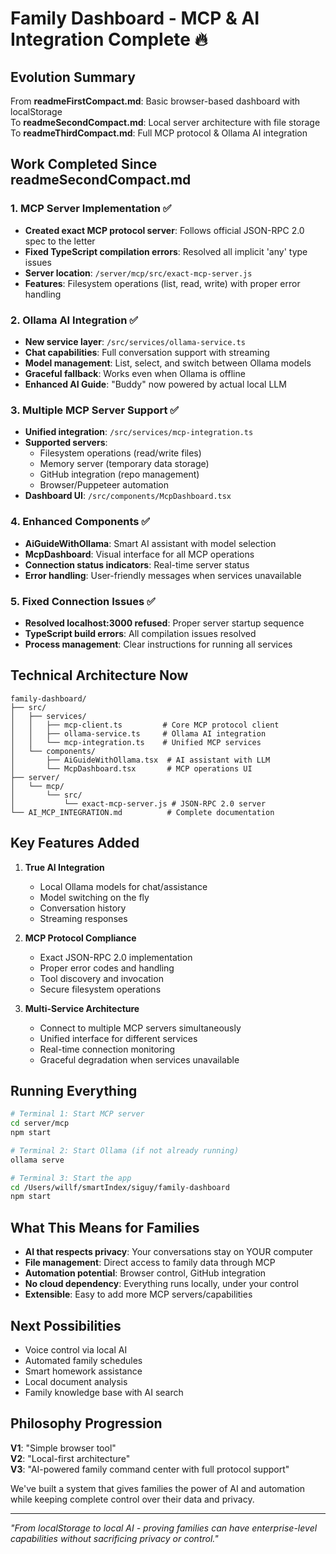 # Family Dashboard - MCP & AI Integration Complete 🔥

## Evolution Summary

From **readmeFirstCompact.md**: Basic browser-based dashboard with localStorage  
To **readmeSecondCompact.md**: Local server architecture with file storage  
To **readmeThirdCompact.md**: Full MCP protocol & Ollama AI integration

## Work Completed Since readmeSecondCompact.md

### 1. MCP Server Implementation ✅
- **Created exact MCP protocol server**: Follows official JSON-RPC 2.0 spec to the letter
- **Fixed TypeScript compilation errors**: Resolved all implicit 'any' type issues
- **Server location**: `/server/mcp/src/exact-mcp-server.js`
- **Features**: Filesystem operations (list, read, write) with proper error handling

### 2. Ollama AI Integration ✅
- **New service layer**: `/src/services/ollama-service.ts`
- **Chat capabilities**: Full conversation support with streaming
- **Model management**: List, select, and switch between Ollama models
- **Graceful fallback**: Works even when Ollama is offline
- **Enhanced AI Guide**: "Buddy" now powered by actual local LLM

### 3. Multiple MCP Server Support ✅
- **Unified integration**: `/src/services/mcp-integration.ts`
- **Supported servers**:
  - Filesystem operations (read/write files)
  - Memory server (temporary data storage)
  - GitHub integration (repo management)
  - Browser/Puppeteer automation
- **Dashboard UI**: `/src/components/McpDashboard.tsx`

### 4. Enhanced Components ✅
- **AiGuideWithOllama**: Smart AI assistant with model selection
- **McpDashboard**: Visual interface for all MCP operations
- **Connection status indicators**: Real-time server status
- **Error handling**: User-friendly messages when services unavailable

### 5. Fixed Connection Issues ✅
- **Resolved localhost:3000 refused**: Proper server startup sequence
- **TypeScript build errors**: All compilation issues resolved
- **Process management**: Clear instructions for running all services

## Technical Architecture Now

```
family-dashboard/
├── src/
│   ├── services/
│   │   ├── mcp-client.ts         # Core MCP protocol client
│   │   ├── ollama-service.ts     # Ollama AI integration
│   │   └── mcp-integration.ts    # Unified MCP services
│   └── components/
│       ├── AiGuideWithOllama.tsx  # AI assistant with LLM
│       └── McpDashboard.tsx       # MCP operations UI
├── server/
│   └── mcp/
│       └── src/
│           └── exact-mcp-server.js # JSON-RPC 2.0 server
└── AI_MCP_INTEGRATION.md          # Complete documentation
```

## Key Features Added

1. **True AI Integration**
   - Local Ollama models for chat/assistance
   - Model switching on the fly
   - Conversation history
   - Streaming responses

2. **MCP Protocol Compliance**
   - Exact JSON-RPC 2.0 implementation
   - Proper error codes and handling
   - Tool discovery and invocation
   - Secure filesystem operations

3. **Multi-Service Architecture**
   - Connect to multiple MCP servers simultaneously
   - Unified interface for different services
   - Real-time connection monitoring
   - Graceful degradation when services unavailable

## Running Everything

```bash
# Terminal 1: Start MCP server
cd server/mcp
npm start

# Terminal 2: Start Ollama (if not already running)
ollama serve

# Terminal 3: Start the app
cd /Users/willf/smartIndex/siguy/family-dashboard
npm start
```

## What This Means for Families

- **AI that respects privacy**: Your conversations stay on YOUR computer
- **File management**: Direct access to family data through MCP
- **Automation potential**: Browser control, GitHub integration
- **No cloud dependency**: Everything runs locally, under your control
- **Extensible**: Easy to add more MCP servers/capabilities

## Next Possibilities

- Voice control via local AI
- Automated family schedules
- Smart homework assistance
- Local document analysis
- Family knowledge base with AI search

## Philosophy Progression

**V1**: "Simple browser tool"  
**V2**: "Local-first architecture"  
**V3**: "AI-powered family command center with full protocol support"

We've built a system that gives families the power of AI and automation while keeping complete control over their data and privacy.

---

*"From localStorage to local AI - proving families can have enterprise-level capabilities without sacrificing privacy or control."*